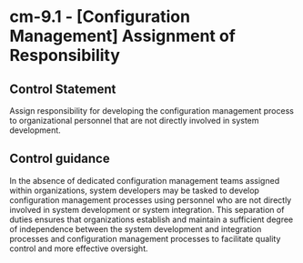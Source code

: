 # cm-9.1 - \[Configuration Management\] Assignment of Responsibility

## Control Statement

Assign responsibility for developing the configuration management process to organizational personnel that are not directly involved in system development.

## Control guidance

In the absence of dedicated configuration management teams assigned within organizations, system developers may be tasked to develop configuration management processes using personnel who are not directly involved in system development or system integration. This separation of duties ensures that organizations establish and maintain a sufficient degree of independence between the system development and integration processes and configuration management processes to facilitate quality control and more effective oversight.
